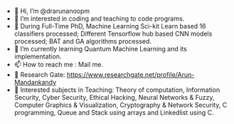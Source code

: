 - 👋 Hi, I’m @drarunanoopm
- 👀 I’m interested in coding and teaching to code programs.
- 💞️ During Full-Time PhD, Machine Learning Sci-kit Learn based 16 classifiers processed; Different Tensorflow hub based CNN models processed; BAT and GA algorithms processed.
- 🌱 I’m currently learning Quantum Machine Learning and its implementation.
- 📫 How to reach me : Mail me.
- 🌱 Research Gate: https://www.researchgate.net/profile/Arun-Mandankandy
- 🌱 Interested subjects in Teaching: Theory of computation, Information Security, Cyber Security, Ethical Hacking, Neural Networks & Fuzzy, Computer Graphics & Visualization, Cryptography & Network Security, C programming, Queue and Stack using arrays and Linkedlist using C.

<!---
drarunanoopm/drarunanoopm is a ✨ special ✨ repository because its `README.md` (this file) appears on your GitHub profile.
You can click the Preview link to take a look at your changes.
--->
